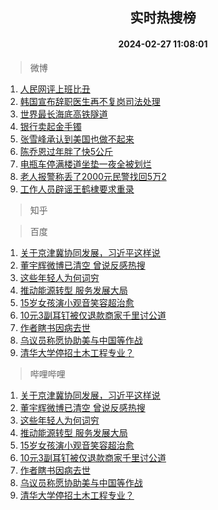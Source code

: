 <div align="center"><h2>实时热搜榜</h2><h4>2024-02-27 11:08:01</h4></div>

> 微博  

1. [人民网评上班比丑](https://s.weibo.com/weibo?q=%23%E4%BA%BA%E6%B0%91%E7%BD%91%E8%AF%84%E4%B8%8A%E7%8F%AD%E6%AF%94%E4%B8%91%23&t=31&band_rank=1&Refer=top)<br />
2. [韩国宣布辞职医生再不复岗司法处理](https://s.weibo.com/weibo?q=%23%E9%9F%A9%E5%9B%BD%E5%AE%A3%E5%B8%83%E8%BE%9E%E8%81%8C%E5%8C%BB%E7%94%9F%E5%86%8D%E4%B8%8D%E5%A4%8D%E5%B2%97%E5%8F%B8%E6%B3%95%E5%A4%84%E7%90%86%23&t=31&band_rank=2&Refer=top)<br />
3. [世界最长海底高铁隧道](https://s.weibo.com/weibo?q=%23%E4%B8%96%E7%95%8C%E6%9C%80%E9%95%BF%E6%B5%B7%E5%BA%95%E9%AB%98%E9%93%81%E9%9A%A7%E9%81%93%23&t=31&band_rank=3&Refer=top)<br />
4. [银行卖起金手镯](https://s.weibo.com/weibo?q=%23%E9%93%B6%E8%A1%8C%E5%8D%96%E8%B5%B7%E9%87%91%E6%89%8B%E9%95%AF%23&t=31&band_rank=4&Refer=top)<br />
5. [张雪峰承认到美国也做不起来](https://s.weibo.com/weibo?q=%23%E5%BC%A0%E9%9B%AA%E5%B3%B0%E6%89%BF%E8%AE%A4%E5%88%B0%E7%BE%8E%E5%9B%BD%E4%B9%9F%E5%81%9A%E4%B8%8D%E8%B5%B7%E6%9D%A5%23&t=31&band_rank=5&Refer=top)<br />
6. [陈乔恩过年胖了快5公斤](https://s.weibo.com/weibo?q=%23%E9%99%88%E4%B9%94%E6%81%A9%E8%BF%87%E5%B9%B4%E8%83%96%E4%BA%86%E5%BF%AB5%E5%85%AC%E6%96%A4%23&t=31&band_rank=6&Refer=top)<br />
7. [电瓶车停满楼道坐垫一夜全被划烂](https://s.weibo.com/weibo?q=%23%E7%94%B5%E7%93%B6%E8%BD%A6%E5%81%9C%E6%BB%A1%E6%A5%BC%E9%81%93%E5%9D%90%E5%9E%AB%E4%B8%80%E5%A4%9C%E5%85%A8%E8%A2%AB%E5%88%92%E7%83%82%23&t=31&band_rank=7&Refer=top)<br />
8. [老人报警称丢了2000元民警找回5万2](https://s.weibo.com/weibo?q=%23%E8%80%81%E4%BA%BA%E6%8A%A5%E8%AD%A6%E7%A7%B0%E4%B8%A2%E4%BA%862000%E5%85%83%E6%B0%91%E8%AD%A6%E6%89%BE%E5%9B%9E5%E4%B8%872%23&t=31&band_rank=8&Refer=top)<br />
9. [工作人员辟谣王鹤棣要求重录](https://s.weibo.com/weibo?q=%E5%B7%A5%E4%BD%9C%E4%BA%BA%E5%91%98%E8%BE%9F%E8%B0%A3%E7%8E%8B%E9%B9%A4%E6%A3%A3%E8%A6%81%E6%B1%82%E9%87%8D%E5%BD%95&t=31&band_rank=9&Refer=top)<br />

> 知乎  


> 百度  

1. [关于京津冀协同发展，习近平这样说](https://www.baidu.com/s?wd=%E5%85%B3%E4%BA%8E%E4%BA%AC%E6%B4%A5%E5%86%80%E5%8D%8F%E5%90%8C%E5%8F%91%E5%B1%95%EF%BC%8C%E4%B9%A0%E8%BF%91%E5%B9%B3%E8%BF%99%E6%A0%B7%E8%AF%B4&sa=fyb_news&rsv_dl=fyb_news)<br />
2. [董宇辉微博已清空 曾说反感热搜](https://www.baidu.com/s?wd=%E8%91%A3%E5%AE%87%E8%BE%89%E5%BE%AE%E5%8D%9A%E5%B7%B2%E6%B8%85%E7%A9%BA+%E6%9B%BE%E8%AF%B4%E5%8F%8D%E6%84%9F%E7%83%AD%E6%90%9C&sa=fyb_news&rsv_dl=fyb_news)<br />
3. [这些年轻人为何词穷](https://www.baidu.com/s?wd=%E8%BF%99%E4%BA%9B%E5%B9%B4%E8%BD%BB%E4%BA%BA%E4%B8%BA%E4%BD%95%E8%AF%8D%E7%A9%B7&sa=fyb_news&rsv_dl=fyb_news)<br />
4. [推动能源转型 服务发展大局](https://www.baidu.com/s?wd=%E6%8E%A8%E5%8A%A8%E8%83%BD%E6%BA%90%E8%BD%AC%E5%9E%8B+%E6%9C%8D%E5%8A%A1%E5%8F%91%E5%B1%95%E5%A4%A7%E5%B1%80&sa=fyb_news&rsv_dl=fyb_news)<br />
5. [15岁女孩演小观音笑容超治愈](https://www.baidu.com/s?wd=15%E5%B2%81%E5%A5%B3%E5%AD%A9%E6%BC%94%E5%B0%8F%E8%A7%82%E9%9F%B3%E7%AC%91%E5%AE%B9%E8%B6%85%E6%B2%BB%E6%84%88&sa=fyb_news&rsv_dl=fyb_news)<br />
6. [10元3副耳钉被仅退款商家千里讨公道](https://www.baidu.com/s?wd=10%E5%85%833%E5%89%AF%E8%80%B3%E9%92%89%E8%A2%AB%E4%BB%85%E9%80%80%E6%AC%BE%E5%95%86%E5%AE%B6%E5%8D%83%E9%87%8C%E8%AE%A8%E5%85%AC%E9%81%93&sa=fyb_news&rsv_dl=fyb_news)<br />
7. [作者瞎书因病去世](https://www.baidu.com/s?wd=%E4%BD%9C%E8%80%85%E7%9E%8E%E4%B9%A6%E5%9B%A0%E7%97%85%E5%8E%BB%E4%B8%96&sa=fyb_news&rsv_dl=fyb_news)<br />
8. [乌议员称愿协助美与中国等作战](https://www.baidu.com/s?wd=%E4%B9%8C%E8%AE%AE%E5%91%98%E7%A7%B0%E6%84%BF%E5%8D%8F%E5%8A%A9%E7%BE%8E%E4%B8%8E%E4%B8%AD%E5%9B%BD%E7%AD%89%E4%BD%9C%E6%88%98&sa=fyb_news&rsv_dl=fyb_news)<br />
9. [清华大学停招土木工程专业？](https://www.baidu.com/s?wd=%E6%B8%85%E5%8D%8E%E5%A4%A7%E5%AD%A6%E5%81%9C%E6%8B%9B%E5%9C%9F%E6%9C%A8%E5%B7%A5%E7%A8%8B%E4%B8%93%E4%B8%9A%EF%BC%9F&sa=fyb_news&rsv_dl=fyb_news)<br />

> 哔哩哔哩  

1. [关于京津冀协同发展，习近平这样说](https://www.baidu.com/s?wd=%E5%85%B3%E4%BA%8E%E4%BA%AC%E6%B4%A5%E5%86%80%E5%8D%8F%E5%90%8C%E5%8F%91%E5%B1%95%EF%BC%8C%E4%B9%A0%E8%BF%91%E5%B9%B3%E8%BF%99%E6%A0%B7%E8%AF%B4&sa=fyb_news&rsv_dl=fyb_news)<br />
2. [董宇辉微博已清空 曾说反感热搜](https://www.baidu.com/s?wd=%E8%91%A3%E5%AE%87%E8%BE%89%E5%BE%AE%E5%8D%9A%E5%B7%B2%E6%B8%85%E7%A9%BA+%E6%9B%BE%E8%AF%B4%E5%8F%8D%E6%84%9F%E7%83%AD%E6%90%9C&sa=fyb_news&rsv_dl=fyb_news)<br />
3. [这些年轻人为何词穷](https://www.baidu.com/s?wd=%E8%BF%99%E4%BA%9B%E5%B9%B4%E8%BD%BB%E4%BA%BA%E4%B8%BA%E4%BD%95%E8%AF%8D%E7%A9%B7&sa=fyb_news&rsv_dl=fyb_news)<br />
4. [推动能源转型 服务发展大局](https://www.baidu.com/s?wd=%E6%8E%A8%E5%8A%A8%E8%83%BD%E6%BA%90%E8%BD%AC%E5%9E%8B+%E6%9C%8D%E5%8A%A1%E5%8F%91%E5%B1%95%E5%A4%A7%E5%B1%80&sa=fyb_news&rsv_dl=fyb_news)<br />
5. [15岁女孩演小观音笑容超治愈](https://www.baidu.com/s?wd=15%E5%B2%81%E5%A5%B3%E5%AD%A9%E6%BC%94%E5%B0%8F%E8%A7%82%E9%9F%B3%E7%AC%91%E5%AE%B9%E8%B6%85%E6%B2%BB%E6%84%88&sa=fyb_news&rsv_dl=fyb_news)<br />
6. [10元3副耳钉被仅退款商家千里讨公道](https://www.baidu.com/s?wd=10%E5%85%833%E5%89%AF%E8%80%B3%E9%92%89%E8%A2%AB%E4%BB%85%E9%80%80%E6%AC%BE%E5%95%86%E5%AE%B6%E5%8D%83%E9%87%8C%E8%AE%A8%E5%85%AC%E9%81%93&sa=fyb_news&rsv_dl=fyb_news)<br />
7. [作者瞎书因病去世](https://www.baidu.com/s?wd=%E4%BD%9C%E8%80%85%E7%9E%8E%E4%B9%A6%E5%9B%A0%E7%97%85%E5%8E%BB%E4%B8%96&sa=fyb_news&rsv_dl=fyb_news)<br />
8. [乌议员称愿协助美与中国等作战](https://www.baidu.com/s?wd=%E4%B9%8C%E8%AE%AE%E5%91%98%E7%A7%B0%E6%84%BF%E5%8D%8F%E5%8A%A9%E7%BE%8E%E4%B8%8E%E4%B8%AD%E5%9B%BD%E7%AD%89%E4%BD%9C%E6%88%98&sa=fyb_news&rsv_dl=fyb_news)<br />
9. [清华大学停招土木工程专业？](https://www.baidu.com/s?wd=%E6%B8%85%E5%8D%8E%E5%A4%A7%E5%AD%A6%E5%81%9C%E6%8B%9B%E5%9C%9F%E6%9C%A8%E5%B7%A5%E7%A8%8B%E4%B8%93%E4%B8%9A%EF%BC%9F&sa=fyb_news&rsv_dl=fyb_news)<br />
